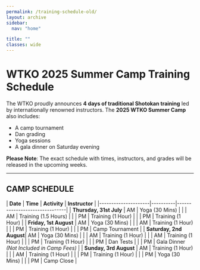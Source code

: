 ```yaml
---
permalink: /training-schedule-old/
layout: archive
sidebar:
  nav: "home"

title: ""
classes: wide
---
```

# WTKO 2025 Summer Camp Training Schedule

The WTKO proudly announces **4 days of traditional Shotokan training** led by internationally renowned instructors. The **2025 WTKO Summer Camp** also includes:

- A camp tournament  
- Dan grading  
- Yoga sessions  
- A gala dinner on Saturday evening  

**Please Note**: The exact schedule with times, instructors, and grades will be released in the upcoming weeks.

---

## CAMP SCHEDULE

| **Date**           | **Time** | **Activity**                  | **Instructor** |
|---------------------|----------|-------------------------------|
| **Thursday, 31st July** | AM       | Yoga (30 Mins)               | 
|                     | AM       | Training (1.5 Hours)          |
|                     | PM       | Training (1 Hour)             |
|                     | PM       | Training (1 Hour)             |
| **Friday, 1st August**  | AM       | Yoga (30 Mins)               |
|                     | AM       | Training (1 Hour)             |
|                     | PM       | Training (1 Hour)             |
|                     | PM       | Camp Tournament               |
| **Saturday, 2nd August**| AM       | Yoga (30 Mins)               |
|                     | AM       | Training (1 Hour)             |
|                     | AM       | Training (1 Hour)             |
|                     | PM       | Training (1 Hour)             |
|                     | PM       | Dan Tests                     |
|                     | PM       | Gala Dinner *(Not Included in Camp Fees)* |
| **Sunday, 3rd August**  | AM       | Training (1 Hour)             |
|                     | AM       | Training (1 Hour)             |
|                     | PM       | Training (1 Hour)             |
|                     | PM       | Yoga (30 Mins)                |
|                     | PM       | Camp Close                    |